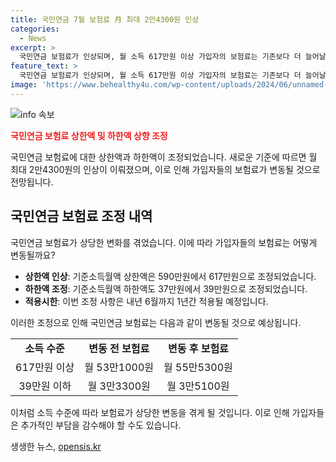 ```yaml
---
title: 국민연금 7월 보험료 月 최대 2만4300원 인상
categories:
  - News
excerpt: >
  국민연금 보험료가 인상되며, 월 소득 617만원 이상 가입자의 보험료는 기존보다 더 늘어날 전망이다. 상한액과 하한액이 조정되어 월 최대 2만4300원까지 오를 것으로 보이며, 이는 내년 6월까지 적용된다. 이로써 소득이나 재산이 많아도 무한정 보험료를 부과하지 않고, 특정 수준에서만 부과될 것이며, 617만원을 넘는 소득은 월 617만원으로 규정하고, 39만원 이하의 소득은 월 39만원으로 잡을 예정이다.
feature_text: >
  국민연금 보험료가 인상되며, 월 소득 617만원 이상 가입자의 보험료는 기존보다 더 늘어날 전망이다. 상한액과 하한액이 조정되어 월 최대 2만4300원까지 오를 것으로 보이며, 이는 내년 6월까지 적용된다. 이로써 소득이나 재산이 많아도 무한정 보험료를 부과하지 않고, 특정 수준에서만 부과될 것이며, 617만원을 넘는 소득은 월 617만원으로 규정하고, 39만원 이하의 소득은 월 39만원으로 잡을 예정이다.
image: 'https://www.behealthy4u.com/wp-content/uploads/2024/06/unnamed-file.png'
---
```


<p><img src="https://www.behealthy4u.com/wp-content/uploads/2024/06/unnamed-file.png" alt="info 속보" /></p>

<p><b><span style="color: #ee2323;">국민연금 보험료 상한액 및 하한액 상향 조정</span></b></p>

<p>국민연금 보험료에 대한 상한액과 하한액이 조정되었습니다. 새로운 기준에 따르면 월 최대 2만4300원의 인상이 이뤄졌으며, 이로 인해 가입자들의 보험료가 변동될 것으로 전망됩니다.</p>

<h2 data-ke-size="size26">국민연금 보험료 조정 내역</h2>

<p>국민연금 보험료가 상당한 변화를 겪었습니다. 이에 따라 가입자들의 보험료는 어떻게 변동될까요?</p>

<ul>
  <li><b>상한액 인상</b>: 기준소득월액 상한액은 590만원에서 617만원으로 조정되었습니다.</li>
  <li><b>하한액 조정</b>: 기준소득월액 하한액도 37만원에서 39만원으로 조정되었습니다.</li>
  <li><b>적용시한</b>: 이번 조정 사항은 내년 6월까지 1년간 적용될 예정입니다.</li>
</ul>

<p>이러한 조정으로 인해 국민연금 보험료는 다음과 같이 변동될 것으로 예상됩니다.</p>

<table>
  <tr>
    <td style="text-align: center; height: 17px;"><b>소득 수준</b></td>
    <td style="text-align: center; height: 17px;"><b>변동 전 보험료</b></td>
    <td style="text-align: center; height: 17px;"><b>변동 후 보험료</b></td>
  </tr>
  <tr>
    <td style="text-align: center; height: 17px;">617만원 이상</td>
    <td style="text-align: center; height: 17px;">월 53만1000원</td>
    <td style="text-align: center; height: 17px;">월 55만5300원</td>
  </tr>
  <tr>
    <td style="text-align: center; height: 17px;">39만원 이하</td>
    <td style="text-align: center; height: 17px;">월 3만3300원</td>
    <td style="text-align: center; height: 17px;">월 3만5100원</td>
  </tr>
</table>

<p>이처럼 소득 수준에 따라 보험료가 상당한 변동을 겪게 될 것입니다. 이로 인해 가입자들은 추가적인 부담을 감수해야 할 수도 있습니다.</p>
생생한 뉴스, <a href="https://opensis.kr" rel="dofollow">opensis.kr</a>


